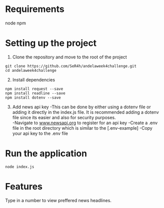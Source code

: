 # Requirements
node
npm
# Setting up the project
1. Clone the repository and move to the root of the project
```
git clone https://github.com/SeR4h/andelaweek4challenge.git
cd andelaweek4challenge
```
2. Install dependencies
```
npm install request --save
npm install readline --save
npm install dotenv --save
```
3. Add news api key
-This can be done by either using a dotenv file or adding it directly in the index.js file. It is recommended adding a dotenv file since its easier and also for security purposes.  
-Navigate to www.newsapi.org to register for an api key 
    -Create a .env file in the root directory which is similar to the [.env-example]
    -Copy your api key to the .env file
# Run the application
```
node index.js
```
# Features
Type in a number to view preffered news headlines.
 